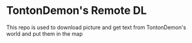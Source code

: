 # TontonDemon's Remote DL
This repo is used to download picture and get text from TontonDemon's world and put them in the map

